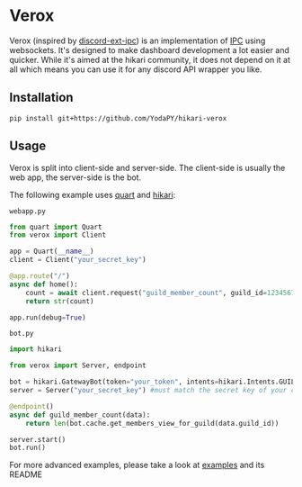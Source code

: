 # Verox
Verox (inspired by [discord-ext-ipc](https://github.com/Ext-Creators/discord-ext-ipc)) is an implementation of [IPC](https://en.wikipedia.org/wiki/Inter-process_communication) using websockets.
It's designed to make dashboard development a lot easier and quicker.
While it's aimed at the hikari community, it does not depend on it at all which means you can use it for any discord API wrapper you like.

## Installation
```
pip install git+https://github.com/YodaPY/hikari-verox
```

## Usage

Verox is split into client-side and server-side. The client-side is usually the web app, the server-side is the bot.

The following example uses [quart](https://github.com/pgjones/quart) and [hikari](https://github.com/hikari-py/hikari):

`webapp.py`
```py
from quart import Quart
from verox import Client

app = Quart(__name__)
client = Client("your_secret_key")

@app.route("/")
async def home():
    count = await client.request("guild_member_count", guild_id=1234567890)
    return str(count)

app.run(debug=True)
```

`bot.py`
```py
import hikari

from verox import Server, endpoint

bot = hikari.GatewayBot(token="your_token", intents=hikari.Intents.GUILD_MEMBERS)
server = Server("your_secret_key") #must match the secret key of your client

@endpoint()
async def guild_member_count(data):
    return len(bot.cache.get_members_view_for_guild(data.guild_id))

server.start()
bot.run()
```

For more advanced examples, please take a look at [examples](examples) and its README